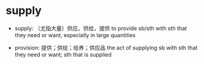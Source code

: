 # supply

- supply: （尤指大量）供应，供给，提供 to provide sb/sth with sth that they need or want, especially in large quantities

- provision: 提供；供给；给养；供应品 the act of supplying sb with sth that they need or want; sth that is supplied
